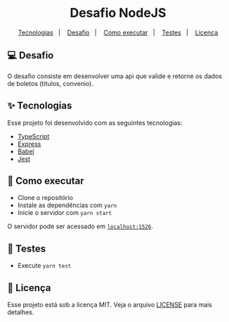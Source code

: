 <h1 align="center">Desafio NodeJS</h1>

<p align="center">
  <a href="#-tecnologias">Tecnologias</a>&nbsp;&nbsp;&nbsp;|&nbsp;&nbsp;&nbsp;
  <a href="#-desafio">Desafio</a>&nbsp;&nbsp;&nbsp;|&nbsp;&nbsp;&nbsp;
  <a href="#-como-executar">Como executar</a>&nbsp;&nbsp;&nbsp;|&nbsp;&nbsp;&nbsp;
  <a href="#-testes">Testes</a>&nbsp;&nbsp;&nbsp;|&nbsp;&nbsp;&nbsp;
  <a href="#-licença">Licença</a>
</p>


## 💻 Desafio

O desafio consiste em desenvolver uma api que valide e retorne os dados de boletos (titulos, convenio).

## ✨ Tecnologias

Esse projeto foi desenvolvido com as seguintes tecnologias:

- [TypeScript](https://www.typescriptlang.org/)
- [Express](https://expressjs.com/pt-br/)
- [Babel](https://babeljs.io/)
- [Jest](https://jestjs.io/)


## 🚀 Como executar

- Clone o repositório
- Instale as dependências com `yarn`
- Inicie o servidor com `yarn start`

O servidor pode ser acessado em [`localhost:1526`](http://localhost:1526).

## 🚨 Testes
- Execute `yarn test`

## 📄 Licença

Esse projeto está sob a licença MIT. Veja o arquivo [LICENSE](LICENSE.md) para mais detalhes.